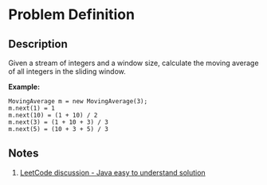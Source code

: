 # Problem Definition

## Description

Given a stream of integers and a window size, calculate the moving average of all integers in the sliding window.

**Example:**

```plaintext
MovingAverage m = new MovingAverage(3);
m.next(1) = 1
m.next(10) = (1 + 10) / 2
m.next(3) = (1 + 10 + 3) / 3
m.next(5) = (10 + 3 + 5) / 3
```

## Notes

1. [LeetCode discussion - Java easy to understand solution](leetcode.com/explore/interview/card/google/65/design-4/336/discuss/81505/Java-easy-to-understand-solution/168098)